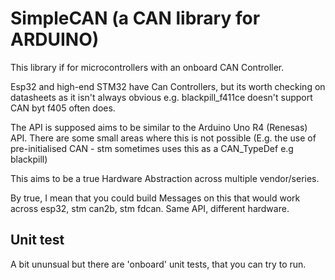 # SimpleCAN (a CAN library for ARDUINO)

This library if for microcontrollers with an onboard CAN Controller.  

Esp32 and high-end STM32 have Can Controllers, but its worth checking on datasheets as it isn't always obvious e.g. blackpill_f411ce doesn't support CAN byt f405 often does.

The API is supposed aims to be similar to the Arduino Uno R4 (Renesas) API.
There are some small areas where this is not possible (E.g. the use of pre-initialised CAN - stm sometimes uses this as a CAN_TypeDef e.g blackpill)

This aims to be a true Hardware Abstraction across multiple vendor/series.


By true, I mean that you could build Messages on this that would work across esp32, stm can2b, stm fdcan. Same API, different hardware.

## Unit test

A bit ununsual but there are 'onboard' unit tests, that you can try to run.
